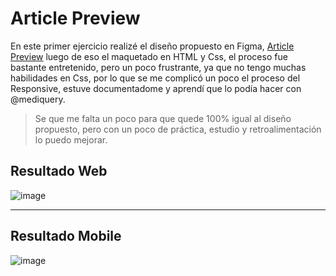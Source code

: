 # Article Preview
En este primer ejercicio realizé el diseño propuesto en Figma, [Article Preview](https://www.figma.com/file/w5btuPtYe8AWQt8HVJR4jh/Workouts?node-id=0:1) luego de eso el maquetado en HTML y Css, el proceso fue bastante entretenido, pero un poco frustrante, ya que no tengo muchas 
habilidades en Css, por lo que se me complicó un poco el proceso del Responsive, estuve documentadome y aprendí que lo podía hacer con @mediquery.

> Se que me falta un poco para que quede 100% igual al diseño propuesto, pero con un poco de práctica, estudio y retroalimentación lo puedo mejorar. 

## Resultado Web
![image](https://user-images.githubusercontent.com/90514403/137401231-ed7a7a97-fc10-4268-a241-8d694ef69044.png)
****
## Resultado Mobile

![image](https://user-images.githubusercontent.com/90514403/137401264-d971df6d-2358-413c-8eea-36aa354b0159.png)

